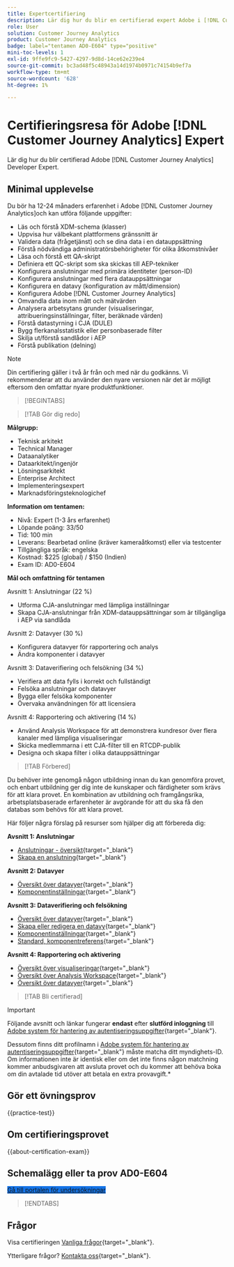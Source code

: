 ```yaml
---
title: Expertcertifiering
description: Lär dig hur du blir en certifierad expert Adobe i [!DNL Customer Journey Analytics]
role: User
solution: Customer Journey Analytics
product: Customer Journey Analytics
badge: label="tentamen AD0-E604" type="positive"
mini-toc-levels: 1
exl-id: 9ffe9fc9-5427-4297-9d8d-14ce62e239e4
source-git-commit: bc3ad48f5c48943a14d1974b0971c74154b9ef7a
workflow-type: tm+mt
source-wordcount: '628'
ht-degree: 1%

---
```


# Certifieringsresa för Adobe [!DNL Customer Journey Analytics] Expert

Lär dig hur du blir certifierad Adobe [!DNL Customer Journey Analytics] Developer Expert.

## Minimal upplevelse

Du bör ha 12-24 månaders erfarenhet i Adobe [!DNL Customer Journey Analytics]och kan utföra följande uppgifter:

* Läs och förstå XDM-schema (klasser)
* Uppvisa hur välbekant plattformens gränssnitt är
* Validera data (frågetjänst) och se dina data i en datauppsättning
* Förstå nödvändiga administratörsbehörigheter för olika åtkomstnivåer
* Läsa och förstå ett QA-skript
* Definiera ett QC-skript som ska skickas till AEP-tekniker
* Konfigurera anslutningar med primära identiteter (person-ID)
* Konfigurera anslutningar med flera datauppsättningar
* Konfigurera en datavy (konfiguration av mått/dimension)
* Konfigurera Adobe [!DNL Customer Journey Analytics]
* Omvandla data inom mått och mätvärden
* Analysera arbetsytans grunder (visualiseringar, attribueringsinställningar, filter, beräknade värden)
* Förstå datastyrning i CJA (DULE)
* Bygg flerkanalsstatistik eller personbaserade filter
* Skilja ut/förstå sandlådor i AEP
* Förstå publikation (delning)

>[!NOTE]
>
>Din certifiering gäller i två år från och med när du godkänns. Vi rekommenderar att du använder den nyare versionen när det är möjligt eftersom den omfattar nyare produktfunktioner.

>[!BEGINTABS]

>[!TAB Gör dig redo]

**Målgrupp:**

* Teknisk arkitekt
* Technical Manager
* Dataanalytiker
* Dataarkitekt/ingenjör
* Lösningsarkitekt
* Enterprise Architect
* Implementeringsexpert
* Marknadsföringsteknologichef

**Information om tentamen:**

* Nivå: Expert (1-3 års erfarenhet)
* Löpande poäng: 33/50
* Tid: 100 min
* Leverans: Bearbetad online (kräver kameraåtkomst) eller via testcenter
* Tillgängliga språk: engelska
* Kostnad: $225 (global) / $150 (Indien)
* Exam ID: AD0-E604

**Mål och omfattning för tentamen**

Avsnitt 1: Anslutningar (22 %)

* Utforma CJA-anslutningar med lämpliga inställningar
* Skapa CJA-anslutningar från XDM-datauppsättningar som är tillgängliga i AEP via sandlåda

Avsnitt 2: Datavyer (30 %)

* Konfigurera datavyer för rapportering och analys
* Ändra komponenter i datavyer

Avsnitt 3: Dataverifiering och felsökning (34 %)

* Verifiera att data fylls i korrekt och fullständigt
* Felsöka anslutningar och datavyer
* Bygga eller felsöka komponenter
* Övervaka användningen för att licensiera

Avsnitt 4: Rapportering och aktivering (14 %)

* Använd Analysis Workspace för att demonstrera kundresor över flera kanaler med lämpliga visualiseringar
* Skicka medlemmarna i ett CJA-filter till en RTCDP-publik
* Designa och skapa filter i olika datauppsättningar

>[!TAB Förbered]

Du behöver inte genomgå någon utbildning innan du kan genomföra provet, och enbart utbildning ger dig inte de kunskaper och färdigheter som krävs för att klara provet. En kombination av utbildning och framgångsrika, arbetsplatsbaserade erfarenheter är avgörande för att du ska få den databas som behövs för att klara provet.

Här följer några förslag på resurser som hjälper dig att förbereda dig:

**Avsnitt 1: Anslutningar**

* [Anslutningar - översikt](https://experienceleague.adobe.com/docs/analytics-platform/using/cja-connections/overview.html){target="_blank"}
* [Skapa en anslutning](https://experienceleague.adobe.com/docs/analytics-platform/using/cja-connections/create-connection.html){target="_blank"}

**Avsnitt 2: Datavyer**

* [Översikt över datavyer](https://experienceleague.adobe.com/docs/analytics-platform/using/cja-dataviews/data-views.html){target="_blank"}
* [Komponentinställningar](https://experienceleague.adobe.com/docs/analytics-platform/using/cja-dataviews/component-settings/overview.html){target="_blank"}

**Avsnitt 3: Dataverifiering och felsökning**

* [Översikt över datavyer](https://experienceleague.adobe.com/docs/analytics-platform/using/cja-dataviews/data-views.html){target="_blank"}
* [Skapa eller redigera en datavy](https://experienceleague.adobe.com/docs/analytics-platform/using/cja-dataviews/create-dataview.html){target="_blank"}
* [Komponentinställningar](https://experienceleague.adobe.com/docs/analytics-platform/using/cja-dataviews/component-settings/overview.html){target="_blank"}
* [Standard, komponentreferens](https://experienceleague.adobe.com/docs/analytics-platform/using/cja-dataviews/component-reference.html){target="_blank"}

**Avsnitt 4: Rapportering och aktivering**

* [Översikt över visualiseringar](https://experienceleague.adobe.com/docs/analytics-platform/using/cja-workspace/visualizations/freeform-analysis-visualizations.html){target="_blank"}
* [Översikt över Analysis Workspace](https://experienceleague.adobe.com/docs/analytics-platform/using/cja-workspace/home.html){target="_blank"}
* [Översikt över datavyer](https://experienceleague.adobe.com/docs/analytics-platform/using/cja-dataviews/data-views.html){target="_blank"}

>[!TAB Bli certifierad]

>[!IMPORTANT]
>
>Följande avsnitt och länkar fungerar **endast**  efter **slutförd inloggning** till [Adobe system för hantering av autentiseringsuppgifter](https://www.certmetrics.com/adobe){target="_blank"}.
>
>Dessutom finns ditt profilnamn i [Adobe system för hantering av autentiseringsuppgifter](https://www.certmetrics.com/adobe){target="_blank"} måste matcha ditt myndighets-ID. Om informationen inte är identisk eller om det inte finns någon matchning kommer anbudsgivaren att avsluta provet och du kommer att behöva boka om din avtalade tid utöver att betala en extra provavgift.*

## Gör ett övningsprov

{{practice-test}}

## Om certifieringsprovet

{{about-certification-exam}}

## Schemalägg eller ta prov AD0-E604

<a href="https://www.certmetrics.com/adobe/candidate/examity_sso.aspx?eid=AD0-E604" target="_blank" class="spectrum-Button spectrum-Button--fill spectrum-Button--accent spectrum-Button--sizeM is-margin-bottom-big-big at-element-click-tracking" style="background-color:#1473E6">

<span class="spectrum-Button-label has-no-wrap">
   Gå till portalen för undersökningar
</span>
</a>

>[!ENDTABS]

## Frågor

Visa certifieringen [Vanliga frågor](https://experienceleague.adobe.com/docs/certification/certification/faq.html){target="_blank"}.

Ytterligare frågor? [Kontakta oss](mailto:certif@adobe.com){target="_blank"}.
